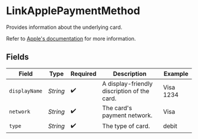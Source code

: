 # LinkApplePaymentMethod

  Provides information about the underlying card.

  Refer to [Apple's documentation](https://developer.apple.com/documentation/apple_pay_on_the_web/applepaypaymenttoken/1916113-paymentmethod) 
  for more information.


## Fields

| Field                                       | Type                                        | Required                                    | Description                                 | Example                                     |
| ------------------------------------------- | ------------------------------------------- | ------------------------------------------- | ------------------------------------------- | ------------------------------------------- |
| `displayName`                               | *String*                                    | :heavy_check_mark:                          | A display-friendly discription of the card. | Visa 1234                                   |
| `network`                                   | *String*                                    | :heavy_check_mark:                          | The card's payment network.                 | Visa                                        |
| `type`                                      | *String*                                    | :heavy_check_mark:                          | The type of card.                           | debit                                       |